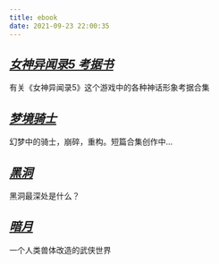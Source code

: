 ```yaml
---
title: ebook
date: 2021-09-23 22:00:35
---
```


*[女神异闻录5 考据书](https://betta0801.gitbook.io/persona5/)*
-----

有关《女神异闻录5》这个游戏中的各种神话形象考据合集


*[梦境骑士](/dream)*
-----

幻梦中的骑士，崩碎，重构。短篇合集创作中...


*[黑洞](/blackhole)*
-----

黑洞最深处是什么？

*[暗月](/darkmoon)*
-----

一个人类兽体改造的武侠世界
